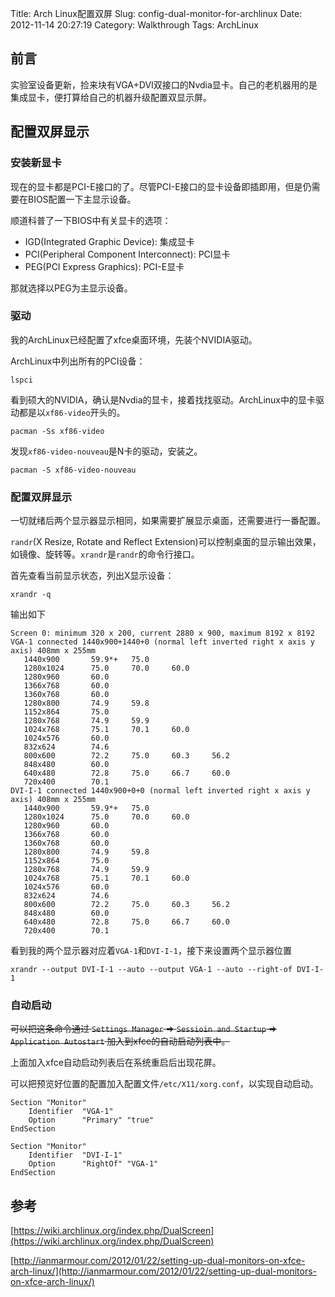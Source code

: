Title: Arch Linux配置双屏
Slug: config-dual-monitor-for-archlinux
Date: 2012-11-14 20:27:19
Category: Walkthrough
Tags: ArchLinux

## 前言

实验室设备更新，捡来块有VGA+DVI双接口的Nvdia显卡。自己的老机器用的是集成显卡，便打算给自己的机器升级配置双显示屏。


## 配置双屏显示

### 安装新显卡

现在的显卡都是PCI-E接口的了。尽管PCI-E接口的显卡设备即插即用，但是仍需要在BIOS配置一下主显示设备。

顺道科普了一下BIOS中有关显卡的选项：

* IGD(Integrated Graphic Device): 集成显卡
* PCI(Peripheral Component Interconnect): PCI显卡
* PEG(PCI Express Graphics): PCI-E显卡

那就选择以PEG为主显示设备。

### 驱动

我的ArchLinux已经配置了xfce桌面环境，先装个NVIDIA驱动。

ArchLinux中列出所有的PCI设备：

    lspci

看到硕大的NVIDIA，确认是Nvdia的显卡，接着找找驱动。ArchLinux中的显卡驱动都是以`xf86-video`开头的。

    pacman -Ss xf86-video

发现`xf86-video-nouveau`是N卡的驱动，安装之。

    pacman -S xf86-video-nouveau

### 配置双屏显示

一切就绪后两个显示器显示相同，如果需要扩展显示桌面，还需要进行一番配置。

`randr`(X Resize, Rotate and Reflect Extension)可以控制桌面的显示输出效果，如镜像、旋转等。`xrandr`是`randr`的命令行接口。

首先查看当前显示状态，列出X显示设备：

    xrandr -q

输出如下

    Screen 0: minimum 320 x 200, current 2880 x 900, maximum 8192 x 8192
    VGA-1 connected 1440x900+1440+0 (normal left inverted right x axis y axis) 408mm x 255mm
       1440x900       59.9*+   75.0  
       1280x1024      75.0     70.0     60.0  
       1280x960       60.0  
       1366x768       60.0  
       1360x768       60.0  
       1280x800       74.9     59.8  
       1152x864       75.0  
       1280x768       74.9     59.9  
       1024x768       75.1     70.1     60.0  
       1024x576       60.0  
       832x624        74.6  
       800x600        72.2     75.0     60.3     56.2  
       848x480        60.0  
       640x480        72.8     75.0     66.7     60.0  
       720x400        70.1  
    DVI-I-1 connected 1440x900+0+0 (normal left inverted right x axis y axis) 408mm x 255mm
       1440x900       59.9*+   75.0  
       1280x1024      75.0     70.0     60.0  
       1280x960       60.0  
       1366x768       60.0  
       1360x768       60.0  
       1280x800       74.9     59.8  
       1152x864       75.0  
       1280x768       74.9     59.9  
       1024x768       75.1     70.1     60.0  
       1024x576       60.0  
       832x624        74.6  
       800x600        72.2     75.0     60.3     56.2  
       848x480        60.0  
       640x480        72.8     75.0     66.7     60.0  
       720x400        70.1  


看到我的两个显示器对应着`VGA-1`和`DVI-I-1`，接下来设置两个显示器位置

    xrandr --output DVI-I-1 --auto --output VGA-1 --auto --right-of DVI-I-1

### 自动启动

~~可以把这条命令通过 `Settings Manager` => `Sessioin and Startup` =>  `Application Autostart` 加入到xfce的自动启动列表中。~~

上面加入xfce自动启动列表后在系统重启后出现花屏。

可以把预览好位置的配置加入配置文件`/etc/X11/xorg.conf`，以实现自动启动。

    Section "Monitor"
        Identifier  "VGA-1"
        Option      "Primary" "true"
    EndSection

    Section "Monitor"
        Identifier  "DVI-I-1"
        Option      "RightOf" "VGA-1"
    EndSection

## 参考

[https://wiki.archlinux.org/index.php/DualScreen](https://wiki.archlinux.org/index.php/DualScreen)

[http://ianmarmour.com/2012/01/22/setting-up-dual-monitors-on-xfce-arch-linux/](http://ianmarmour.com/2012/01/22/setting-up-dual-monitors-on-xfce-arch-linux/)


